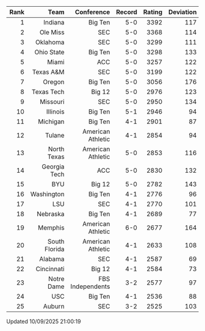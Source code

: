 | Rank  | Team                 | Conference           | Record   | Rating | Deviation |
| ---:  | ---:                 | ---:                 | ---:     | ---:   | ---:      |
| 1     | Indiana              | Big Ten              | 5-0      | 3392   | 117       |
| 2     | Ole Miss             | SEC                  | 5-0      | 3368   | 114       |
| 3     | Oklahoma             | SEC                  | 5-0      | 3299   | 111       |
| 4     | Ohio State           | Big Ten              | 5-0      | 3298   | 133       |
| 5     | Miami                | ACC                  | 5-0      | 3257   | 122       |
| 6     | Texas A&M            | SEC                  | 5-0      | 3199   | 122       |
| 7     | Oregon               | Big Ten              | 5-0      | 3056   | 176       |
| 8     | Texas Tech           | Big 12               | 5-0      | 2976   | 123       |
| 9     | Missouri             | SEC                  | 5-0      | 2950   | 134       |
| 10    | Illinois             | Big Ten              | 5-1      | 2946   | 94        |
| 11    | Michigan             | Big Ten              | 4-1      | 2901   | 87        |
| 12    | Tulane               | American Athletic    | 4-1      | 2854   | 94        |
| 13    | North Texas          | American Athletic    | 5-0      | 2853   | 116       |
| 14    | Georgia Tech         | ACC                  | 5-0      | 2830   | 132       |
| 15    | BYU                  | Big 12               | 5-0      | 2782   | 143       |
| 16    | Washington           | Big Ten              | 4-1      | 2776   | 96        |
| 17    | LSU                  | SEC                  | 4-1      | 2770   | 101       |
| 18    | Nebraska             | Big Ten              | 4-1      | 2689   | 77        |
| 19    | Memphis              | American Athletic    | 6-0      | 2677   | 164       |
| 20    | South Florida        | American Athletic    | 4-1      | 2633   | 108       |
| 21    | Alabama              | SEC                  | 4-1      | 2587   | 69        |
| 22    | Cincinnati           | Big 12               | 4-1      | 2584   | 73        |
| 23    | Notre Dame           | FBS Independents     | 3-2      | 2577   | 97        |
| 24    | USC                  | Big Ten              | 4-1      | 2536   | 88        |
| 25    | Auburn               | SEC                  | 3-2      | 2525   | 103       |

Updated 10/09/2025 21:00:19
